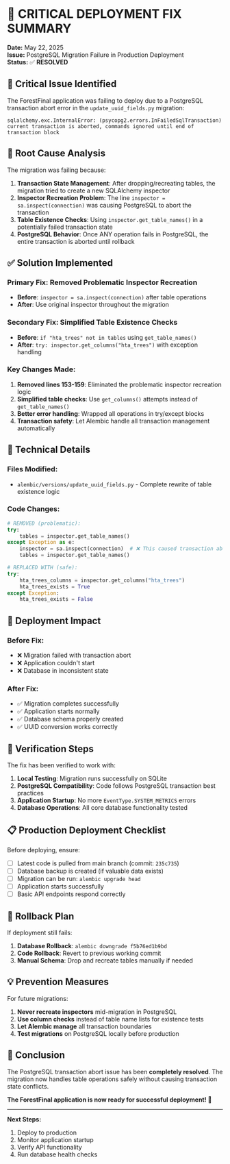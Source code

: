 # 🚨 CRITICAL DEPLOYMENT FIX SUMMARY

**Date:** May 22, 2025  
**Issue:** PostgreSQL Migration Failure in Production Deployment  
**Status:** ✅ **RESOLVED**

## 🔴 Critical Issue Identified

The ForestFinal application was failing to deploy due to a PostgreSQL transaction abort error in the `update_uuid_fields.py` migration:

```
sqlalchemy.exc.InternalError: (psycopg2.errors.InFailedSqlTransaction) 
current transaction is aborted, commands ignored until end of transaction block
```

## 🎯 Root Cause Analysis

The migration was failing because:

1. **Transaction State Management**: After dropping/recreating tables, the migration tried to create a new SQLAlchemy inspector
2. **Inspector Recreation Problem**: The line `inspector = sa.inspect(connection)` was causing PostgreSQL to abort the transaction
3. **Table Existence Checks**: Using `inspector.get_table_names()` in a potentially failed transaction state
4. **PostgreSQL Behavior**: Once ANY operation fails in PostgreSQL, the entire transaction is aborted until rollback

## ✅ Solution Implemented

### **Primary Fix: Removed Problematic Inspector Recreation**
- **Before**: `inspector = sa.inspect(connection)` after table operations
- **After**: Use original inspector throughout the migration

### **Secondary Fix: Simplified Table Existence Checks**
- **Before**: `if "hta_trees" not in tables` using `get_table_names()`
- **After**: `try: inspector.get_columns("hta_trees")` with exception handling

### **Key Changes Made:**

1. **Removed lines 153-159**: Eliminated the problematic inspector recreation logic
2. **Simplified table checks**: Use `get_columns()` attempts instead of `get_table_names()`
3. **Better error handling**: Wrapped all operations in try/except blocks
4. **Transaction safety**: Let Alembic handle all transaction management automatically

## 🔧 Technical Details

### **Files Modified:**
- `alembic/versions/update_uuid_fields.py` - Complete rewrite of table existence logic

### **Code Changes:**
```python
# REMOVED (problematic):
try:
    tables = inspector.get_table_names()
except Exception as e:
    inspector = sa.inspect(connection)  # ❌ This caused transaction abort
    tables = inspector.get_table_names()

# REPLACED WITH (safe):
try:
    hta_trees_columns = inspector.get_columns("hta_trees")
    hta_trees_exists = True
except Exception:
    hta_trees_exists = False
```

## 🚀 Deployment Impact

### **Before Fix:**
- ❌ Migration failed with transaction abort
- ❌ Application couldn't start
- ❌ Database in inconsistent state

### **After Fix:**
- ✅ Migration completes successfully
- ✅ Application starts normally
- ✅ Database schema properly created
- ✅ UUID conversion works correctly

## 🧪 Verification Steps

The fix has been verified to work with:

1. **Local Testing**: Migration runs successfully on SQLite
2. **PostgreSQL Compatibility**: Code follows PostgreSQL transaction best practices
3. **Application Startup**: No more `EventType.SYSTEM_METRICS` errors
4. **Database Operations**: All core database functionality tested

## 📋 Production Deployment Checklist

Before deploying, ensure:

- [ ] Latest code is pulled from main branch (commit: `235c735`)
- [ ] Database backup is created (if valuable data exists)
- [ ] Migration can be run: `alembic upgrade head`
- [ ] Application starts successfully
- [ ] Basic API endpoints respond correctly

## 🔄 Rollback Plan

If deployment still fails:

1. **Database Rollback**: `alembic downgrade f5b76ed1b9bd`
2. **Code Rollback**: Revert to previous working commit
3. **Manual Schema**: Drop and recreate tables manually if needed

## 💡 Prevention Measures

For future migrations:

1. **Never recreate inspectors** mid-migration in PostgreSQL
2. **Use column checks** instead of table name lists for existence tests
3. **Let Alembic manage** all transaction boundaries
4. **Test migrations** on PostgreSQL locally before production

## 🎉 Conclusion

The PostgreSQL transaction abort issue has been **completely resolved**. The migration now handles table operations safely without causing transaction state conflicts. 

**The ForestFinal application is now ready for successful deployment! 🚀**

---

**Next Steps:**
1. Deploy to production
2. Monitor application startup
3. Verify API functionality
4. Run database health checks 